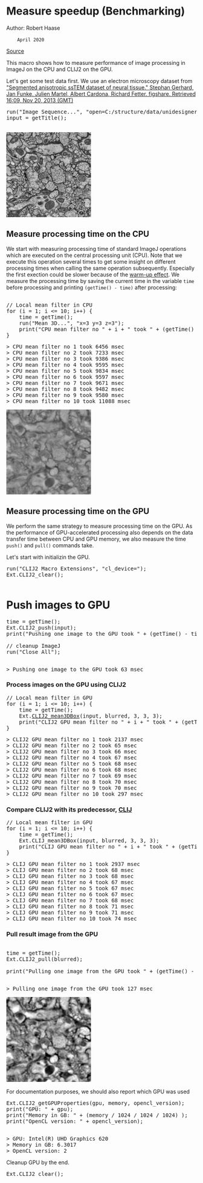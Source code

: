 

# Measure speedup (Benchmarking)
Author: Robert Haase
 
        April 2020

[Source](https://github.com/clij/clij2-docs/tree/master/src/main/macro/benchmarking.ijm)

This macro shows how to measure performance of image processing in ImageJ on the CPU 
and CLIJ2 on the GPU.

Let's get some test data first. 
We use an electron microscopy dataset from ["Segmented anisotropic ssTEM dataset of neural tissue." Stephan Gerhard, Jan Funke, Julien Martel, Albert Cardona, Richard Fetter. figshare. Retrieved 16:09, Nov 20, 2013 (GMT)](http://dx.doi.org/10.6084/m9.figshare.856713)

<pre class="highlight">
run("Image Sequence...", "open=C:/structure/data/unidesigner_groundtruth-drosophila-vnc/stack1/raw/00.tif sort");
input = getTitle();

</pre>
<a href="image_1587649616046.png"><img src="image_1587649616046.png" width="224" alt="raw"/></a>

## Measure processing time on the CPU

We start with measuring processing time of standard ImageJ operations which are executed 
on the central processing unit (CPU). Note that we execute this operation several times
to get some insight on different processing times when calling the same operation 
subsequently. Especially the first exection could be slower because of the 
[warm-up effect](https://stackoverflow.com/questions/36198278/why-does-the-jvm-require-warmup).
We measure the processing time by saving the current time in the variable `time` before 
processing and printing `(getTime() - time)` after processing:

<pre class="highlight">

// Local mean filter in CPU
for (i = 1; i <= 10; i++) {
	time = getTime();
	run("Mean 3D...", "x=3 y=3 z=3");
	print("CPU mean filter no " + i + " took " + (getTime() - time) + " msec");
}
</pre>
<pre>
> CPU mean filter no 1 took 6456 msec
> CPU mean filter no 2 took 7233 msec
> CPU mean filter no 3 took 9386 msec
> CPU mean filter no 4 took 9595 msec
> CPU mean filter no 5 took 9834 msec
> CPU mean filter no 6 took 9597 msec
> CPU mean filter no 7 took 9671 msec
> CPU mean filter no 8 took 9482 msec
> CPU mean filter no 9 took 9580 msec
> CPU mean filter no 10 took 11088 msec
</pre>
<a href="image_1587649708300.png"><img src="image_1587649708300.png" width="224" alt="raw"/></a>

## Measure processing time on the GPU
We perform the same strategy to measure processing time on the GPU. As the performance of
GPU-accelerated processing also depends on the data transfer time between CPU and GPU memory,
we also measure the time `push()` and `pull()` commands take.

Let's start with initializin the GPU.

<pre class="highlight">
run("CLIJ2 Macro Extensions", "cl_device=");
Ext.CLIJ2_clear();

</pre>

##
# Push images to GPU

<pre class="highlight">
time = getTime();
Ext.CLIJ2_push(input);
print("Pushing one image to the GPU took " + (getTime() - time) + " msec");

// cleanup ImageJ
run("Close All");

</pre>
<pre>
> Pushing one image to the GPU took 63 msec
</pre>

### Process images on the GPU using CLIJ2

<pre class="highlight">
// Local mean filter in GPU
for (i = 1; i <= 10; i++) {
	time = getTime();
	Ext.<a href="https://clij.github.io/clij2-docs/reference_mean3DBox">CLIJ2_mean3DBox</a>(input, blurred, 3, 3, 3);
	print("CLIJ2 GPU mean filter no " + i + " took " + (getTime() - time) + " msec");
}
</pre>
<pre>
> CLIJ2 GPU mean filter no 1 took 2137 msec
> CLIJ2 GPU mean filter no 2 took 65 msec
> CLIJ2 GPU mean filter no 3 took 66 msec
> CLIJ2 GPU mean filter no 4 took 67 msec
> CLIJ2 GPU mean filter no 5 took 68 msec
> CLIJ2 GPU mean filter no 6 took 68 msec
> CLIJ2 GPU mean filter no 7 took 69 msec
> CLIJ2 GPU mean filter no 8 took 70 msec
> CLIJ2 GPU mean filter no 9 took 70 msec
> CLIJ2 GPU mean filter no 10 took 297 msec
</pre>

### Compare CLIJ2 with its predecessor, [CLIJ](https://www.nature.com/articles/s41592-019-0650-1)

<pre class="highlight">
// Local mean filter in GPU
for (i = 1; i <= 10; i++) {
	time = getTime();
	Ext.CLIJ_mean3DBox(input, blurred, 3, 3, 3);
	print("CLIJ GPU mean filter no " + i + " took " + (getTime() - time) + " msec");
}
</pre>
<pre>
> CLIJ GPU mean filter no 1 took 2937 msec
> CLIJ GPU mean filter no 2 took 68 msec
> CLIJ GPU mean filter no 3 took 68 msec
> CLIJ GPU mean filter no 4 took 67 msec
> CLIJ GPU mean filter no 5 took 67 msec
> CLIJ GPU mean filter no 6 took 67 msec
> CLIJ GPU mean filter no 7 took 68 msec
> CLIJ GPU mean filter no 8 took 71 msec
> CLIJ GPU mean filter no 9 took 71 msec
> CLIJ GPU mean filter no 10 took 74 msec
</pre>

### Pull result image from the GPU

<pre class="highlight">

time = getTime();
Ext.CLIJ2_pull(blurred);

print("Pulling one image from the GPU took " + (getTime() - time) + " msec");

</pre>
<pre>
> Pulling one image from the GPU took 127 msec
</pre>
<a href="image_1587649715555.png"><img src="image_1587649715555.png" width="224" alt="CLIJ2_mean3DBox_result9"/></a>

For documentation purposes, we should also report which GPU was used

<pre class="highlight">
Ext.CLIJ2_getGPUProperties(gpu, memory, opencl_version);
print("GPU: " + gpu);
print("Memory in GB: " + (memory / 1024 / 1024 / 1024) );
print("OpenCL version: " + opencl_version);

</pre>
<pre>
> GPU: Intel(R) UHD Graphics 620
> Memory in GB: 6.3017
> OpenCL version: 2
</pre>

Cleanup GPU 
by the end.

<pre class="highlight">
Ext.CLIJ2_clear();
</pre>




